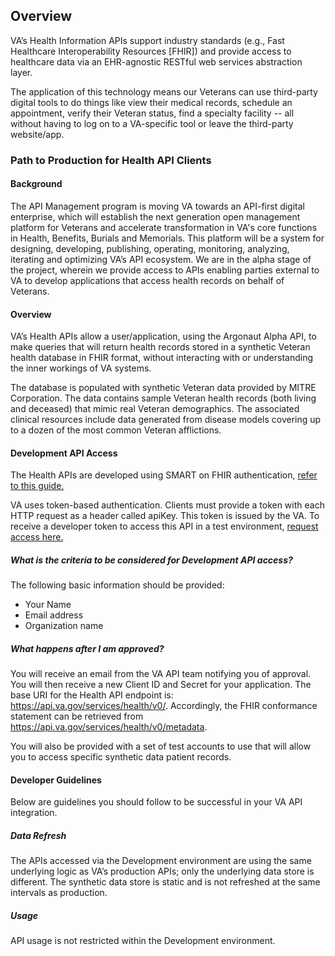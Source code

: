 ## Overview

VA’s Health Information APIs support industry standards (e.g., Fast Healthcare Interoperability Resources [FHIR]) and provide access to healthcare data via an EHR-agnostic RESTful web services abstraction layer. 

The application of this technology means our Veterans can use third-party digital tools to do things like view their medical records, schedule an appointment, verify their Veteran status, find a specialty facility -- all without having to log on to a VA-specific tool or leave the third-party website/app.

### Path to Production for Health API Clients

#### Background

The API Management program is moving VA towards an API-first digital enterprise, which will establish the next generation open management platform for Veterans and accelerate transformation in VA's core functions in Health, Benefits, Burials and Memorials. This platform will be a system for designing, developing, publishing, operating, monitoring, analyzing, iterating and optimizing VA’s API ecosystem. We are in the alpha stage of the project, wherein we provide access to APIs enabling parties external to VA to develop applications that access health records on behalf of Veterans.

#### Overview

VA’s Health APIs allow a user/application, using the Argonaut Alpha API, to make queries that will return health records stored in a synthetic Veteran health database in FHIR format, without interacting with or understanding the inner workings of VA systems.

The database is populated with synthetic Veteran data provided by MITRE Corporation. The data contains sample Veteran health records (both living and deceased) that mimic real Veteran demographics. The associated clinical resources include data generated from disease models covering up to a dozen of the most common Veteran afflictions. 

#### Development API Access

The Health APIs are developed using SMART on FHIR authentication, [refer to this guide.](http://hl7.org/fhir/smart-app-launch/)

VA uses token-based authentication. Clients must provide a token with each HTTP request as a header called apiKey. This token is issued by the VA. To receive a developer token to access this API in a test environment, [request access here.](https://developer.va.gov/apply)

##### What is the criteria to be considered for Development API access?

The following basic information should be provided:

- Your Name
- Email address
- Organization name

##### What happens after I am approved?

You will receive an email from the VA API team notifying you of approval. You will then receive a new Client ID and Secret for your application. The base URI for the Health API endpoint is: https://api.va.gov/services/health/v0/. Accordingly, the FHIR conformance statement can be retrieved from https://api.va.gov/services/health/v0/metadata. 

You will also be provided with a set of test accounts to use that will allow you to access specific synthetic data patient records. 

#### Developer Guidelines

Below are guidelines you should follow to be successful in your VA API integration.

##### Data Refresh

The APIs accessed via the Development environment are using the same underlying logic as VA’s production APIs; only the underlying data store is different. The synthetic data store is static and is not refreshed at the same intervals as production. 

##### Usage

API usage is not restricted within the Development environment.

